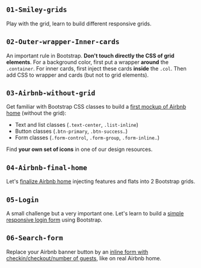 ## `01-Smiley-grids`

Play with the grid, learn to build different responsive grids.

## `02-Outer-wrapper-Inner-cards`

An important rule in Bootstrap. **Don't touch directly the CSS of grid elements**. For a background color, first put a wrapper **around** the `.container`. For inner cards, first inject these cards **inside** the `.col`. Then add CSS to wrapper and cards (but not to grid elements).

## `03-Airbnb-without-grid`

Get familiar with Bootstrap CSS classes to build a [first mockup of Airbnb home](http://lewagon.github.io/bootstrap-challenges/08-Final-airbnb-home-without-grid/) (without the grid):

- Text and list classes (`.text-center`, `.list-inline`)
- Button classes (`.btn-primary`, `.btn-success`..)
- Form classes (`.form-control`, `.form-group`, `.form-inline`..)

Find **your own set of icons** in one of our design resources.

## `04-Airbnb-final-home`

Let's [finalize Airbnb home](http://lewagon.github.io/bootstrap-challenges/09-Final-airbnb-home/index.html) injecting features and flats into 2 Bootstrap grids.

## `05-Login`

A small challenge but a very important one. Let's learn to build a [simple responsive login form](http://lewagon.github.io/bootstrap-challenges/10-Login/login.html) using Bootstrap.

## `06-Search-form`

Replace your Airbnb banner button by an [inline form with checkin/checkout/number of guests](http://lewagon.github.io/bootstrap-challenges/11-Airbnb-search-form/), like on real Airbnb home.
